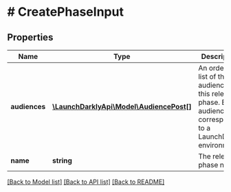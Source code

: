 # # CreatePhaseInput

## Properties

Name | Type | Description | Notes
------------ | ------------- | ------------- | -------------
**audiences** | [**\LaunchDarklyApi\Model\AudiencePost[]**](AudiencePost.md) | An ordered list of the audiences for this release phase. Each audience corresponds to a LaunchDarkly environment. |
**name** | **string** | The release phase name |

[[Back to Model list]](../../README.md#models) [[Back to API list]](../../README.md#endpoints) [[Back to README]](../../README.md)
